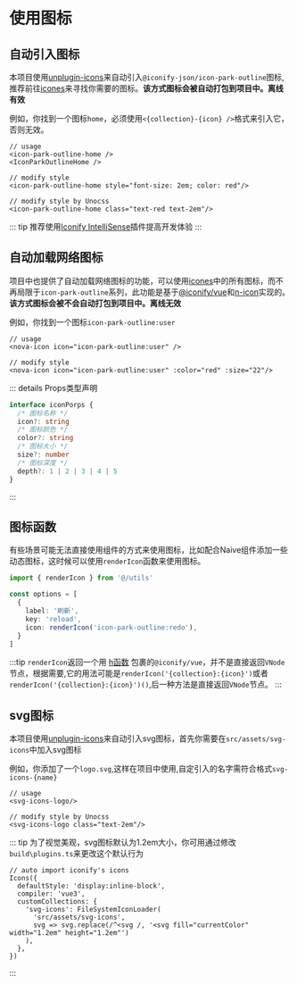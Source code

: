 # 使用图标

## 自动引入图标

本项目使用[unplugin-icons](https://github.com/unplugin/unplugin-icons#auto-importing)来自动引入`@iconify-json/icon-park-outline`图标,推荐前往[icones](https://icones.js.org/collection/icon-park-outline)来寻找你需要的图标。**该方式图标会被自动打包到项目中。离线有效**

例如，你找到一个图标`home`，必须使用`<{collection}-{icon} />`格式来引入它，否则无效。

```vue
// usage
<icon-park-outline-home />
<IconParkOutlineHome />

// modify style
<icon-park-outline-home style="font-size: 2em; color: red"/>

// modify style by Unocss
<icon-park-outline-home class="text-red text-2em"/>
```

::: tip
推荐使用[Iconify IntelliSense](https://marketplace.visualstudio.com/items?itemName=antfu.iconify)插件提高开发体验
:::

## 自动加载网络图标

项目中也提供了自动加载网络图标的功能，可以使用[icones](https://icones.js.org)中的所有图标，而不再局限于`icon-park-outline`系列，此功能是基于[@iconify/vue](https://iconify.design/docs/icon-components/vue/)和[n-icon](https://www.naiveui.com/zh-CN/light/components/icon)实现的。**该方式图标会被不会自动打包到项目中。离线无效**

例如，你找到一个图标`icon-park-outline:user`

```vue
// usage
<nova-icon icon="icon-park-outline:user" />

// modify style
<nova-icon icon="icon-park-outline:user" :color="red" :size="22"/>

```

::: details Props类型声明

```ts
interface iconPorps {
  /* 图标名称 */
  icon?: string
  /* 图标颜色 */
  color?: string
  /* 图标大小 */
  size?: number
  /* 图标深度 */
  depth?: 1 | 2 | 3 | 4 | 5
}
```

:::

## 图标函数

有些场景可能无法直接使用组件的方式来使用图标，比如配合Naive组件添加一些动态图标，这时候可以使用`renderIcon`函数来使用图标。

```ts
import { renderIcon } from '@/utils'

const options = [
  {
    label: '刷新',
    key: 'reload',
    icon: renderIcon('icon-park-outline:redo'),
  }
]

```

:::tip
`renderIcon`返回一个用 [h函数](https://cn.vuejs.org/api/render-function.html#h) 包裹的`@iconify/vue`，并不是直接返回`VNode`节点，根据需要,它的用法可能是`renderIcon('{collection}:{icon}')`或者`renderIcon('{collection}:{icon}')()`,后一种方法是直接返回`VNode`节点。
:::

## svg图标

本项目使用[unplugin-icons](https://github.com/unplugin/unplugin-icons#auto-importing)来自动引入svg图标，首先你需要在`src/assets/svg-icons`中加入svg图标

例如，你添加了一个`logo.svg`,这样在项目中使用,自定引入的名字需符合格式`svg-icons-{name}`

```vue
// usage
<svg-icons-logo/>

// modify style by Unocss
<svg-icons-logo class="text-2em"/>
```

::: tip
为了视觉美观，svg图标默认为1.2em大小，你可用通过修改`build\plugins.ts`来更改这个默认行为

```ts{8}
// auto import iconify's icons
Icons({
  defaultStyle: 'display:inline-block',
  compiler: 'vue3',
  customCollections: {
    'svg-icons': FileSystemIconLoader(
      'src/assets/svg-icons',
      svg => svg.replace(/^<svg /, '<svg fill="currentColor" width="1.2em" height="1.2em"')
    ),
  },
})
```

:::
